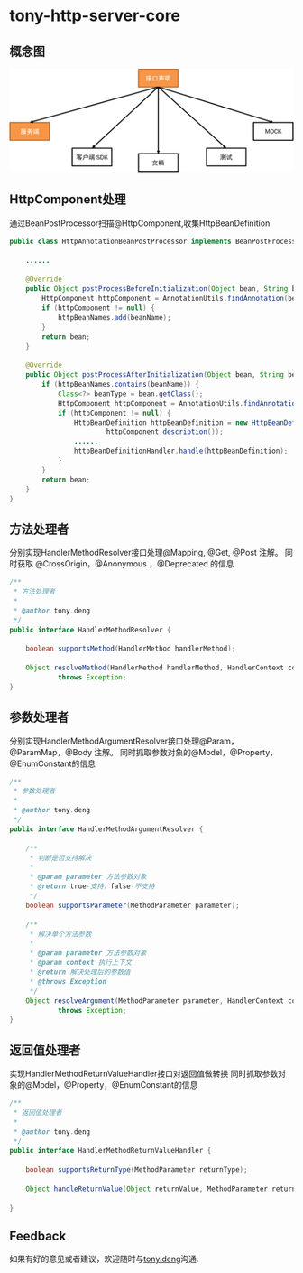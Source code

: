 # tony-http-server-core

## 概念图

![tony-http-server](../images/tony-http/tony-http-server.png)

## HttpComponent处理

通过BeanPostProcessor扫描@HttpComponent,收集HttpBeanDefinition

```java
public class HttpAnnotationBeanPostProcessor implements BeanPostProcessor, InitializingBean {

	......

	@Override
	public Object postProcessBeforeInitialization(Object bean, String beanName) throws BeansException {
		HttpComponent httpComponent = AnnotationUtils.findAnnotation(bean.getClass(), HttpComponent.class);
		if (httpComponent != null) {
			httpBeanNames.add(beanName);
		}
		return bean;
	}

	@Override
	public Object postProcessAfterInitialization(Object bean, String beanName) throws BeansException {
		if (httpBeanNames.contains(beanName)) {
			Class<?> beanType = bean.getClass();
			HttpComponent httpComponent = AnnotationUtils.findAnnotation(beanType, HttpComponent.class);
			if (httpComponent != null) {
				HttpBeanDefinition httpBeanDefinition = new HttpBeanDefinition(beanName, httpComponent.title(),
						httpComponent.description());
	            ......
                httpBeanDefinitionHandler.handle(httpBeanDefinition);
			}
		}
		return bean;
	}
}
```

## 方法处理者

分别实现HandlerMethodResolver接口处理@Mapping, @Get, @Post 注解。
同时获取 @CrossOrigin，@Anonymous	，@Deprecated 的信息

```java
/**
 * 方法处理者
 * 
 * @author tony.deng
 */
public interface HandlerMethodResolver {

	boolean supportsMethod(HandlerMethod handlerMethod);

	Object resolveMethod(HandlerMethod handlerMethod, HandlerContext context)
			throws Exception;
}
```

## 参数处理者

分别实现HandlerMethodArgumentResolver接口处理@Param，@ParamMap，@Body 注解。
同时抓取参数对象的@Model，@Property，@EnumConstant的信息

```java
/**
 * 参数处理者
 * 
 * @author tony.deng
 */
public interface HandlerMethodArgumentResolver {

	/**
	 * 判断是否支持解决
	 * 
	 * @param parameter 方法参数对象
	 * @return true-支持，false-不支持
	 */
	boolean supportsParameter(MethodParameter parameter);

	/**
	 * 解决单个方法参数
	 * 
	 * @param parameter 方法参数对象
	 * @param context 执行上下文
	 * @return 解决处理后的参数值
	 * @throws Exception
	 */
	Object resolveArgument(MethodParameter parameter, HandlerContext context)
			throws Exception;
}
```
## 返回值处理者

实现HandlerMethodReturnValueHandler接口对返回值做转换
同时抓取参数对象的@Model，@Property，@EnumConstant的信息

```java
/**
 * 返回值处理者
 * 
 * @author tony.deng
 */
public interface HandlerMethodReturnValueHandler {

	boolean supportsReturnType(MethodParameter returnType);

	Object handleReturnValue(Object returnValue, MethodParameter returnType, HandlerContext context) throws Exception;

}
```

## Feedback

如果有好的意见或者建议，欢迎随时与[tony.deng][mail]沟通.

 [mail]: mailto:dz_005@163.com